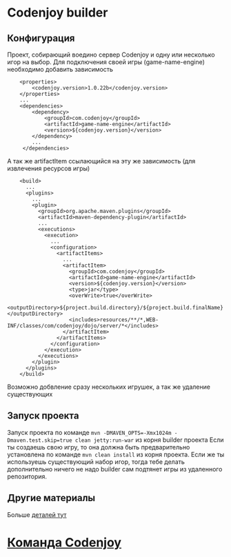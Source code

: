 Codenjoy builder
==============

Конфигурация
--------------
Проект, собирающий воедино сервер Codenjoy и одну или несколько игор на выбор.
Для подключения своей игры (game-name-engine) необходимо добавить зависимость
```
    <properties>
        <codenjoy.version>1.0.22b</codenjoy.version>
    </properties>
    ...
    <dependencies>
        <dependency>
            <groupId>com.codenjoy</groupId>
            <artifactId>game-name-engine</artifactId>
            <version>${codenjoy.version}</version>
        </dependency>
        ...
     </dependencies>  
``` 
А так же artifactItem ссылающийся на эту же зависимость (для извлечения ресурсов игры)
```
    <build>
      ...
      <plugins>
        ...
        <plugin>
          <groupId>org.apache.maven.plugins</groupId>
          <artifactId>maven-dependency-plugin</artifactId>
          ...
          <executions>
            <execution>
              ...
              <configuration>
                <artifactItems>
                  ...
                  <artifactItem>
                    <groupId>com.codenjoy</groupId>
                    <artifactId>game-name-engine</artifactId>
                    <version>${codenjoy.version}</version>
                    <type>jar</type>
                    <overWrite>true</overWrite>
                    <outputDirectory>${project.build.directory}/${project.build.finalName}</outputDirectory>
                    <includes>resources/**/*,WEB-INF/classes/com/codenjoy/dojo/server/*</includes>
                  </artifactItem>
                </artifactItems>
              </configuration>
            </execution>
          </executions>
        </plugin>
      </plugins>
    </build>
```
Возможно добвление сразу нескольких игрушек, а так же удаление существующих

Запуск проекта
--------------
Запуск проекта по команде `mvn -DMAVEN_OPTS=-Xmx1024m -Dmaven.test.skip=true clean jetty:run-war` из корня builder проекта
Если ты создаешь свою игру, то она должна быть предварительно установлена по команде `mvn clean install` из корня проекта. Если же ты используешь существующий набор игор, тогда тебе делать дополнительно ничего не надо builder сам подтянет игры из удаленного репозитория.

Другие материалы
--------------
Больше [деталей тут](https://github.com/codenjoyme/codenjoy)

[Команда Codenjoy](http://codenjoy.com/portal/?page_id=51)
===========